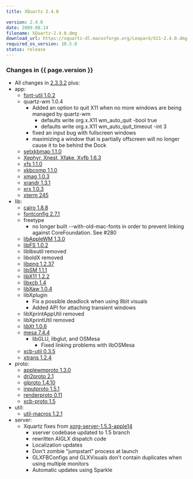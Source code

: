 ```yaml
---
title: XQuartz 2.4.0

version: 2.4.0
date: 2009.08.14
filename: XQuartz-2.4.0.dmg
download_url: https://xquartz-dl.macosforge.org/Leopard/X11-2.4.0.dmg
required_os_version: 10.5.8
status: release
---
```


### Changes in {{ page.version }} ###
  * All changes in [2.3.3.2](XQuartz-2.3.3.2.html) plus:
  * app:
    * [font-util 1.0.2](http://lists.freedesktop.org/archives/xorg-announce/2009-August/000957.html)
    * quartz-wm 1.0.4
      * Added an option to quit X11 when no more windows are being managed by quartz-wm
        * defaults write org.x.X11 wm_auto_quit -bool true
        * defaults write org.x.X11 wm_auto_quit_timeout -int 3
      * fixed an input bug with fullscreen windows
      * maximizing a window that is partially offscreen will no longer cause it to be behind the Dock
    * [setxkbmap 1.1.0](http://lists.freedesktop.org/archives/xorg-announce/2009-July/000896.html)
    * [Xephyr, Xnest, Xfake, Xvfb 1.6.3](http://lists.freedesktop.org/archives/xorg-announce/2009-July/000894.html)
    * [xfs 1.1.0](http://lists.freedesktop.org/archives/xorg-announce/2009-June/000866.html)
    * [xkbcomp 1.1.0](http://lists.freedesktop.org/archives/xorg-announce/2009-July/000895.html)
    * [xmag 1.0.3](http://lists.freedesktop.org/archives/xorg-announce/2009-August/000949.html)
    * [xrandr 1.3.1](http://lists.freedesktop.org/archives/xorg-announce/2009-August/000959.html)
    * [xrx 1.0.3](http://lists.freedesktop.org/archives/xorg-announce/2009-August/000948.html)
    * [xterm 245](http://lists.freedesktop.org/archives/xorg/2009-August/046876.html)
  * lib:
    * [cairo 1.8.8](http://www.cairographics.org/news/cairo-1.8.8)
    * [fontconfig 2.7.1](http://lists.freedesktop.org/archives/fontconfig/2009-July/003209.html)
    * freetype
      * no longer built --with-old-mac-fonts in order to prevent linking against CoreFoundation.  See #280
    * [libAppleWM 1.3.0](http://lists.freedesktop.org/archives/xorg/2009-July/046313.html)
    * [libFS 1.0.2](http://lists.freedesktop.org/archives/xorg-announce/2009-July/000893.html)
    * liblbxutil removed
    * liboldX removed
    * [libpng 1.2.37](ftp://ftp.simplesystems.org/pub/libpng/png/src/history/libpng-1.2.37-README.txt)
    * [libSM 1.1.1](http://lists.freedesktop.org/archives/xorg-announce/2009-August/000958.html)
    * [libX11 1.2.2](http://lists.freedesktop.org/archives/xorg-announce/2009-July/000897.html)
    * [libxcb 1.4](http://lists.freedesktop.org/archives/xorg-announce/2009-July/000905.html)
    * [libXaw 1.0.4](http://lists.freedesktop.org/archives/xorg-announce/2009-July/000888.html)
    * libXplugin
      * Fix a possible deadlock when using 8bit visuals
      * Added API for attaching transient windows
    * libXprintAppUtil removed
    * libXprintUtil removed
    * [libXt 1.0.6](http://lists.freedesktop.org/archives/xorg-announce/2009-July/000887.html)
    * [mesa 7.4.4](http://www.mesa3d.org/relnotes-7.4.4.html)
      * libGLU, libglut, and OSMesa
        * Fixed linking problems with libOSMesa
    * [xcb-util 0.3.5](http://lists.freedesktop.org/archives/xorg-announce/2009-May/000857.html)
    * [xtrans 1.2.4](http://lists.freedesktop.org/archives/xorg-announce/2009-July/000942.html)
  * proto:
    * [applewmproto 1.3.0](http://lists.freedesktop.org/archives/xorg/2009-July/046312.html)
    * [dri2proto 2.1](http://lists.freedesktop.org/archives/xorg-announce/2009-June/000861.html)
    * [glproto 1.4.10](http://lists.freedesktop.org/archives/xorg-announce/2009-May/000853.html)
    * [inputproto 1.5.1](http://lists.freedesktop.org/archives/xorg-announce/2009-June/000863.html)
    * [renderproto 0.11](http://lists.freedesktop.org/archives/xorg-announce/2009-July/000904.html)
    * [xcb-proto 1.5](http://lists.freedesktop.org/archives/xorg-announce/2009-May/000856.html)
  * util:
    * [util-macros 1.2.1](http://lists.freedesktop.org/archives/xorg-announce/2009-June/000865.html)
  * server:
    * Xquartz fixes from [xorg-server-1.5.3-apple14](https://github.com/XQuartz/xorg-server/commits/b64310e3a48c23b1684aae02704c42dc8fa48c38)
      * xserver codebase updated to 1.5 branch
      * rewritten AIGLX dispatch code
      * Localization updates
      * Don't zombie "jumpstart" process at launch
      * GLXFBConfigs and GLXVisuals don't contain duplicates when using multiple monitors
      * Automatic updates using Sparkle

